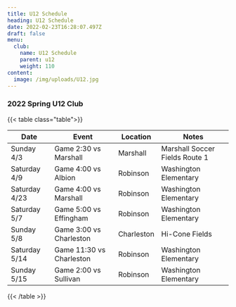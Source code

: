 ```yaml
---
title: U12 Schedule
heading: U12 Schedule
date: 2022-02-23T16:28:07.497Z
draft: false
menu:
  club:
    name: U12 Schedule
    parent: u12
    weight: 110
content:
  image: /img/uploads/U12.jpg
---
```

### 2022 Spring U12 Club

{{< table class="table">}}

| Date       | Event                 | Location | Notes                          |
| ---------- | --------------------- | -------- | ------------------------------ |
| Sunday 4/3 | Game 2:30 vs Marshall | Marshall | Marshall Soccer Fields Route 1 |
| Saturday 4/9 | Game 4:00 vs Albion   | Robinson | Washington Elementary | 
| Saturday 4/23 | Game 4:00 vs Marshall | Robinson | Washington Elementary |
| Saturday 5/7 | Game 5:00 vs Effingham | Robinson | Washington Elementary |
| Sunday 5/8 | Game 3:00 vs Charleston | Charleston | Hi-Cone Fields |
| Saturday 5/14 | Game 11:30 vs Charleston | Robinson | Washington Elementary |
| Sunday 5/15 | Game 2:00 vs Sullivan | Robinson | Washington Elementary |

{{< /table >}}